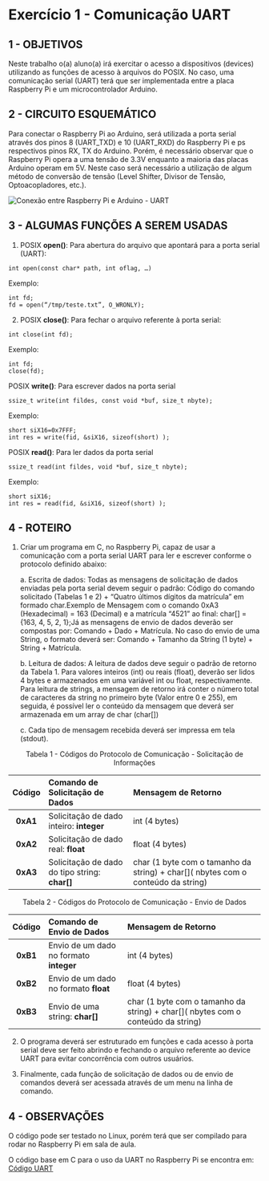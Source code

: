 # Exercício 1 - Comunicação UART

## 1 - OBJETIVOS

Neste trabalho o(a) aluno(a) irá exercitar o acesso a dispositivos (devices) utilizando as funções de acesso à arquivos do POSIX. No caso, uma comunicação serial (UART) terá que ser implementada entre a placa Raspberry Pi e um microcontrolador Arduino.

## 2 - CIRCUITO ESQUEMÁTICO

Para conectar o Raspberry Pi ao Arduino, será utilizada a porta serial através dos pinos 8 (UART_TXD) e 10 (UART_RXD) do Raspberry Pi e ps respectivos pinos RX, TX do Arduino. Porém, é necessário observar que o Raspberry Pi opera a uma tensão de 3.3V enquanto a maioria das placas Arduino operam em 5V. Neste caso será necessário a utilização de algum método de conversão de tensão (Level Shifter, Divisor de Tensão, Optoacopladores, etc.).

![Conexão entre Raspberry Pi e Arduino - UART](./imagens/rasp_arduino_uart.png)

## 3 - ALGUMAS FUNÇÕES A SEREM USADAS

1. POSIX **open()**: Para abertura do arquivo que apontará para a porta serial (UART):
```
int open(const char* path, int oflag, …)
``` 
Exemplo: 
```
int fd;
fd = open(“/tmp/teste.txt”, O_WRONLY);
```
2. POSIX **close()**: Para fechar o arquivo referente à porta serial:
```
int close(int fd);
```
Exemplo: 
```
int fd;
close(fd);
```
POSIX **write()**: Para escrever dados na porta serial
```
ssize_t write(int fildes, const void *buf, size_t nbyte);
```
Exemplo: 
```
short siX16=0x7FFF;           
int res = write(fid, &siX16, sizeof(short) );
```
POSIX **read()**: Para ler dados da porta serial
```
ssize_t read(int fildes, void *buf, size_t nbyte);
```
Exemplo: 
```
short siX16;          
int res = read(fid, &siX16, sizeof(short) );
```

## 4 - ROTEIRO

1. Criar um programa em C, no Raspberry Pi, capaz de usar a comunicação com a porta serial UART para ler e escrever conforme o protocolo definido abaixo:  

   a. Escrita de dados: Todas as mensagens de solicitação de dados enviadas pela porta serial devem seguir o padrão: Código do comando solicitado (Tabelas 1 e 2) + “Quatro últimos dígitos da matrícula” em formado char.Exemplo de Mensagem com o comando 0xA3 (Hexadecimal) = 163 (Decimal) e a matrícula “4521” ao final: char[] = {163, 4, 5, 2, 1};Já as mensagens de envio de dados deverão ser compostas por: Comando + Dado + Matrícula. No caso do envio de uma String, o formato deverá ser: Comando + Tamanho da String (1 byte) + String + Matrícula. 

   b. Leitura de dados: A leitura de dados deve seguir o padrão de retorno da Tabela 1. Para valores inteiros (int) ou reais (float), deverão ser lidos 4 bytes e armazenados em uma variável int ou float, respectivamente. Para leitura de strings, a mensagem de retorno irá conter o número total de caracteres da string no primeiro byte (Valor entre 0 e 255), em seguida, é possível ler o conteúdo da mensagem que deverá ser armazenada em um array de char (char[])  

   c. Cada tipo de mensagem recebida deverá ser impressa em tela (stdout).

<p style="text-align: center;">Tabela 1 - Códigos do Protocolo de Comunicação - Solicitação de Informações</p>

| Código |	Comando de Solicitação de Dados |	Mensagem de Retorno |
|:-:|:--|:--|
| **0xA1** |	Solicitação de dado inteiro: **integer** | int (4 bytes) |
| **0xA2** |	Solicitação de dado real: **float**	| float (4 bytes) |
| **0xA3** |	Solicitação de dado do tipo string: **char[]** | char (1 byte com o tamanho da string) + char[]( nbytes com o conteúdo da string) |
 
<p style="text-align: center;">Tabela 2 - Códigos do Protocolo de Comunicação - Envio de Dados</p>

| Código |	Comando de Envio de Dados | Mensagem de Retorno
|:-:|:--|:--|
| **0xB1** |	Envio de um dado no formato **integer**	| int (4 bytes)
| **0xB2** |	Envio de um dado no formato **float** | float (4 bytes)
| **0xB3** |	Envio de uma string: **char[]**	| char (1 byte com o tamanho da string) + char[]( nbytes com o conteúdo da string)



2. O programa deverá ser estruturado em funções e cada acesso à porta serial deve ser feito abrindo e fechando o arquivo referente ao device UART para evitar concorrência com outros usuários.

3. Finalmente, cada função de solicitação de dados ou de envio de comandos deverá ser acessada através de um menu na linha de comando.

## 4 - OBSERVAÇÕES

O código pode ser testado no Linux, porém terá que ser compilado para rodar no Raspberry Pi em sala de aula.

O código base em C para o uso da UART no Raspberry Pi se encontra em: 
[Código UART](https://gitlab.com/fse_fga/uart_raspberry_pi)